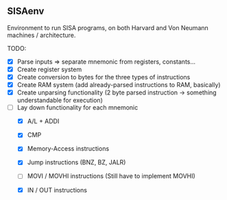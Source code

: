 SISAenv
---

Environment to run SISA programs, on both Harvard and Von Neumann machines / architecture. 

TODO: 
- [x] Parse inputs => separate mnemonic from registers, constants...
- [x] Create register system
- [x] Create conversion to bytes for the three types of instructions
- [x] Create RAM system (add already-parsed instructions to RAM, basically)
- [x] Create unparsing functionality (2 byte parsed instruction -> something understandable for execution)
- [ ] Lay down functionality for each mnemonic
  - [x] A/L + ADDI
  - [x] CMP
  - [x] Memory-Access instructions
  - [x] Jump instructions (BNZ, BZ, JALR)
  - [ ] MOVI / MOVHI instructions (Still have to implement MOVHI)
  - [x] IN / OUT instructions

